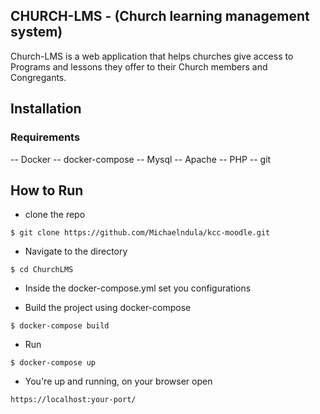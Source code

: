 ## CHURCH-LMS - (Church learning management system)
Church-LMS is a web application that helps churches give access to Programs and lessons they offer to their Church members and Congregants.


## Installation
### Requirements
-- Docker
-- docker-compose
-- Mysql
-- Apache
-- PHP
-- git


## How to Run
- clone the repo

```
$ git clone https://github.com/Michaelndula/kcc-moodle.git
```

- Navigate to the directory

```
$ cd ChurchLMS
```

- Inside the docker-compose.yml set you configurations

- Build the project using docker-compose

```
$ docker-compose build
```

- Run

```
$ docker-compose up
```

- You're up and running, on your browser open

```
https://localhost:your-port/
```
